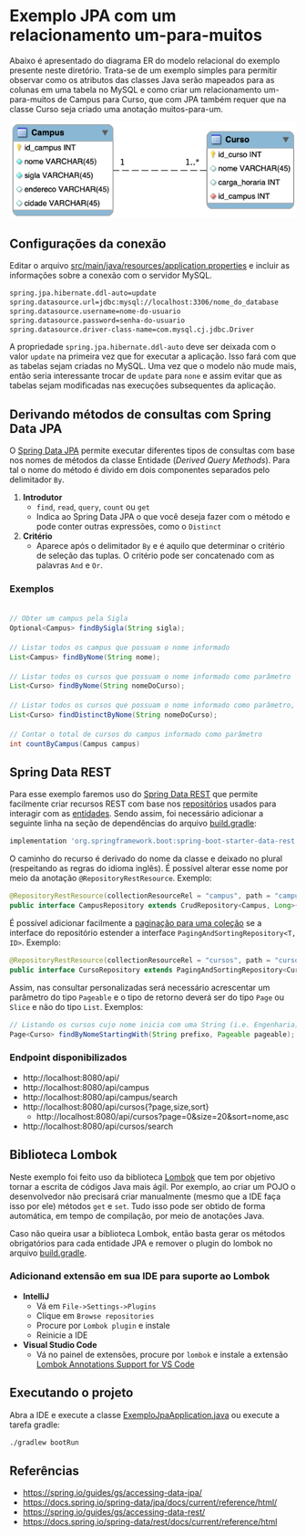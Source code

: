 # Exemplo JPA com um relacionamento um-para-muitos

Abaixo é apresentado do diagrama ER do modelo relacional do exemplo presente neste diretório. Trata-se de um exemplo simples para permitir observar como os atributos das classes Java serão mapeados para as colunas em uma tabela no MySQL e como criar um relacionamento um-para-muitos de Campus para Curso, que com JPA também requer que na classe Curso seja criado uma anotação muitos-para-um.

![Diagrama ER](campus-curso.png)

## Configurações da conexão

Editar o arquivo [src/main/java/resources/application.properties](src/main/java/resources/application.properties) e incluir as informações sobre a conexão com o servidor MySQL.
```properties
spring.jpa.hibernate.ddl-auto=update
spring.datasource.url=jdbc:mysql://localhost:3306/nome_do_database
spring.datasource.username=nome-do-usuario
spring.datasource.password=senha-do-usuario
spring.datasource.driver-class-name=com.mysql.cj.jdbc.Driver
```

A propriedade `spring.jpa.hibernate.ddl-auto` deve ser deixada com o valor `update` na primeira vez que for executar a aplicação. Isso fará com que as tabelas sejam criadas no MySQL. Uma vez que o modelo não mude mais, então seria interessante trocar de `update` para `none` e assim evitar que as tabelas sejam modificadas nas execuções subsequentes da aplicação.

## Derivando métodos de consultas com Spring Data JPA

O [Spring Data JPA](https://spring.io/projects/spring-data-jpa) permite executar diferentes tipos de consultas com base nos nomes de métodos da classe Entidade (*Derived Query Methods*). Para tal o nome do método é divido em dois componentes separados pelo delimitador `By`.

1. **Introdutor**
   - `find`, `read`, `query`, `count` ou `get` 
   - Indica ao Spring Data JPA o que você deseja fazer com o método e pode conter outras expressões, como o `Distinct`
2. **Critério**
   - Aparece após o delimitador `By` e é aquilo que determinar o critério de seleção das tuplas. O critério pode ser concatenado com as palavras `And` e `Or`.

### Exemplos

```java

// Obter um campus pela Sigla
Optional<Campus> findBySigla(String sigla);

// Listar todos os campus que possuam o nome informado
List<Campus> findByNome(String nome);

// Listar todos os cursos que possuam o nome informado como parâmetro
List<Curso> findByNome(String nomeDoCurso);

// Listar todos os cursos que possuam o nome informado como parâmetro, porém sem que os nomes sejam repetidos
List<Curso> findDistinctByNome(String nomeDoCurso);

// Contar o total de cursos do campus informado como parâmetro
int countByCampus(Campus campus)
```
## Spring Data REST

Para esse exemplo faremos uso do [Spring Data REST](https://docs.spring.io/spring-data/rest/docs/current/reference/html) que permite facilmente criar recursos REST com base nos [repositórios](src/main/java/engtelecom/bcd/repository) usados para interagir com as [entidades](src/main/java/engtelecom/bcd/entities). Sendo assim, foi necessário adicionar a seguinte linha na seção de dependências do arquivo [build.gradle](build.gradle):
```groovy
implementation 'org.springframework.boot:spring-boot-starter-data-rest'
```

O caminho do recurso é derivado do nome da classe e deixado no plural (respeitando as regras do idioma inglês). É possível alterar esse nome por meio da anotação `@RepositoryRestResource`. Exemplo:

```java
@RepositoryRestResource(collectionResourceRel = "campus", path = "campus")
public interface CampusRepository extends CrudRepository<Campus, Long>{
```

É possível adicionar facilmente a [paginação para uma coleção](https://docs.spring.io/spring-data/rest/docs/current/reference/html/#paging-and-sorting) se a interface do repositório estender a interface `PagingAndSortingRepository<T, ID>`. Exemplo:

```java
@RepositoryRestResource(collectionResourceRel = "cursos", path = "cursos")
public interface CursoRepository extends PagingAndSortingRepository<Curso, Long>, CrudRepository<Curso, Long> {
```

Assim, nas consultar personalizadas será necessário acrescentar um parâmetro do tipo `Pageable` e o tipo de retorno deverá ser do tipo `Page` ou `Slice` e não do tipo `List`. Exemplos:

```java
// Listando os cursos cujo nome inicia com uma String (i.e. Engenharia)
Page<Curso> findByNomeStartingWith(String prefixo, Pageable pageable);
```



### Endpoint disponibilizados

- http://localhost:8080/api/
- http://localhost:8080/api/campus
- http://localhost:8080/api/campus/search
- http://localhost:8080/api/cursos{?page,size,sort}
  - http://localhost:8080/api/cursos?page=0&size=20&sort=nome,asc
- http://localhost:8080/api/cursos/search

## Biblioteca Lombok

Neste exemplo foi feito uso da biblioteca [Lombok](https://projectlombok.org/) que tem por objetivo tornar a escrita de códigos Java mais ágil. Por exemplo, ao criar um POJO o desenvolvedor não precisará criar manualmente (mesmo que a IDE faça isso por ele) métodos `get` e `set`. Tudo isso pode ser obtido de forma automática, em tempo de compilação, por meio de anotações Java.

Caso não queira usar a biblioteca Lombok, então basta gerar os métodos obrigatórios para cada entidade JPA e remover o plugin do lombok no arquivo [build.gradle](build.gradle).

### Adicionand extensão em sua IDE para suporte ao Lombok

- **IntelliJ**
  - Vá em `File->Settings->Plugins`
  - Clique em `Browse repositories`
  - Procure por `Lombok plugin` e instale
  - Reinicie a IDE
- **Visual Studio Code**
  - Vá no painel de extensões, procure por `lombok` e instale a extensão [Lombok Annotations Support for VS Code](https://marketplace.visualstudio.com/items?itemName=GabrielBB.vscode-lombok)

## Executando o projeto

Abra a IDE e execute a classe [ExemploJpaApplication.java](src/main/java/engtelecom/bcd/ExemploJpaApplication.java) ou execute a tarefa gradle:

```bash
./gradlew bootRun
```

## Referências

- https://spring.io/guides/gs/accessing-data-jpa/
- https://docs.spring.io/spring-data/jpa/docs/current/reference/html/
- https://spring.io/guides/gs/accessing-data-rest/
- https://docs.spring.io/spring-data/rest/docs/current/reference/html